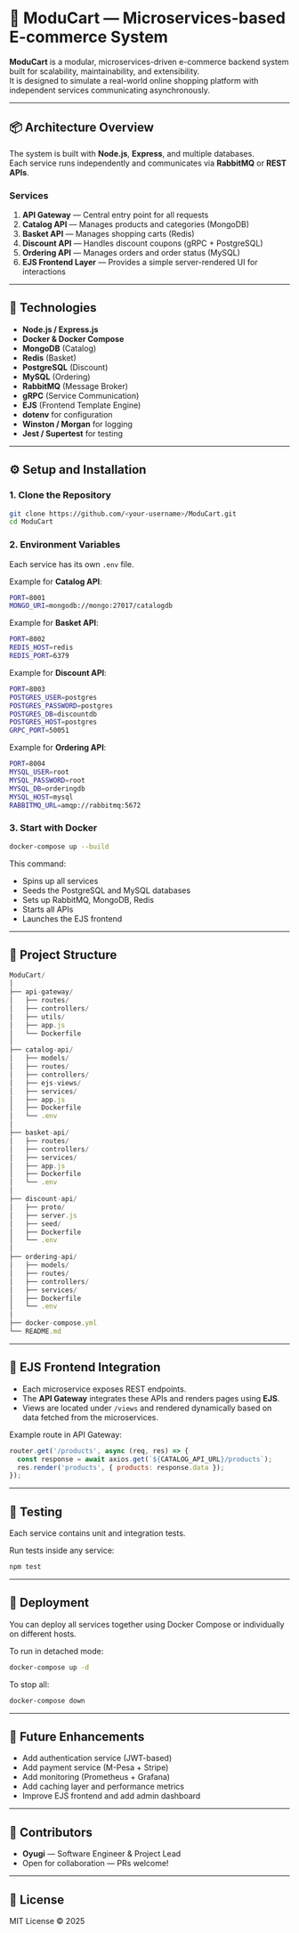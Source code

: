 # 🛒 ModuCart — Microservices-based E-commerce System

**ModuCart** is a modular, microservices-driven e-commerce backend system built for scalability, maintainability, and extensibility.  
It is designed to simulate a real-world online shopping platform with independent services communicating asynchronously.

---

## 📦 Architecture Overview

The system is built with **Node.js**, **Express**, and multiple databases.  
Each service runs independently and communicates via **RabbitMQ** or **REST APIs**.

### Services

1. **API Gateway** — Central entry point for all requests  
2. **Catalog API** — Manages products and categories (MongoDB)  
3. **Basket API** — Manages shopping carts (Redis)  
4. **Discount API** — Handles discount coupons (gRPC + PostgreSQL)  
5. **Ordering API** — Manages orders and order status (MySQL)  
6. **EJS Frontend Layer** — Provides a simple server-rendered UI for interactions

---

## 🧱 Technologies

- **Node.js / Express.js**
- **Docker & Docker Compose**
- **MongoDB** (Catalog)
- **Redis** (Basket)
- **PostgreSQL** (Discount)
- **MySQL** (Ordering)
- **RabbitMQ** (Message Broker)
- **gRPC** (Service Communication)
- **EJS** (Frontend Template Engine)
- **dotenv** for configuration
- **Winston / Morgan** for logging
- **Jest / Supertest** for testing

---

## ⚙️ Setup and Installation

### 1. Clone the Repository

```bash
git clone https://github.com/<your-username>/ModuCart.git
cd ModuCart
````

### 2. Environment Variables

Each service has its own `.env` file.

Example for **Catalog API**:

```bash
PORT=8001
MONGO_URI=mongodb://mongo:27017/catalogdb
```

Example for **Basket API**:

```bash
PORT=8002
REDIS_HOST=redis
REDIS_PORT=6379
```

Example for **Discount API**:

```bash
PORT=8003
POSTGRES_USER=postgres
POSTGRES_PASSWORD=postgres
POSTGRES_DB=discountdb
POSTGRES_HOST=postgres
GRPC_PORT=50051
```

Example for **Ordering API**:

```bash
PORT=8004
MYSQL_USER=root
MYSQL_PASSWORD=root
MYSQL_DB=orderingdb
MYSQL_HOST=mysql
RABBITMQ_URL=amqp://rabbitmq:5672
```

### 3. Start with Docker

```bash
docker-compose up --build
```

This command:

- Spins up all services
- Seeds the PostgreSQL and MySQL databases
- Sets up RabbitMQ, MongoDB, Redis
- Starts all APIs
- Launches the EJS frontend

---

## 📁 Project Structure

```js
ModuCart/
│
├── api-gateway/
│   ├── routes/
│   ├── controllers/
│   ├── utils/
│   ├── app.js
│   └── Dockerfile
│
├── catalog-api/
│   ├── models/
│   ├── routes/
│   ├── controllers/
│   ├── ejs-views/
│   ├── services/
│   ├── app.js
│   ├── Dockerfile
│   └── .env
│
├── basket-api/
│   ├── routes/
│   ├── controllers/
│   ├── services/
│   ├── app.js
│   ├── Dockerfile
│   └── .env
│
├── discount-api/
│   ├── proto/
│   ├── server.js
│   ├── seed/
│   ├── Dockerfile
│   └── .env
│
├── ordering-api/
│   ├── models/
│   ├── routes/
│   ├── controllers/
│   ├── services/
│   ├── Dockerfile
│   └── .env
│
├── docker-compose.yml
└── README.md
```

---

## 🧩 EJS Frontend Integration

- Each microservice exposes REST endpoints.
- The **API Gateway** integrates these APIs and renders pages using **EJS**.
- Views are located under `/views` and rendered dynamically based on data fetched from the microservices.

Example route in API Gateway:

```js
router.get('/products', async (req, res) => {
  const response = await axios.get(`${CATALOG_API_URL}/products`);
  res.render('products', { products: response.data });
});
```

---

## 🧪 Testing

Each service contains unit and integration tests.

Run tests inside any service:

```bash
npm test
```

---

## 🚀 Deployment

You can deploy all services together using Docker Compose or individually on different hosts.

To run in detached mode:

```bash
docker-compose up -d
```

To stop all:

```bash
docker-compose down
```

---

## 🧰 Future Enhancements

- Add authentication service (JWT-based)
- Add payment service (M-Pesa + Stripe)
- Add monitoring (Prometheus + Grafana)
- Add caching layer and performance metrics
- Improve EJS frontend and add admin dashboard

---

## 👥 Contributors

- **Oyugi** — Software Engineer & Project Lead
- Open for collaboration — PRs welcome!

---

## 📄 License

MIT License © 2025
